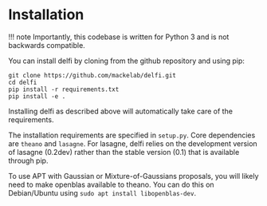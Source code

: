 # Installation

!!! note
    Importantly, this codebase is written for Python 3 and is not backwards compatible.


You can install delfi by cloning from the github repository and using pip:

```
git clone https://github.com/mackelab/delfi.git
cd delfi
pip install -r requirements.txt
pip install -e .
```

Installing delfi as described above will automatically take care of the requirements.

The installation requirements are specified in `setup.py`. Core dependencies are `theano` and `lasagne`. For lasagne, delfi relies on the development version of lasagne (0.2dev) rather than the stable version (0.1) that is available through pip.

To use APT with Gaussian or Mixture-of-Gaussians proposals, you will likely need to make openblas available to theano. You can do this on Debian/Ubuntu using `sudo apt install libopenblas-dev`.

